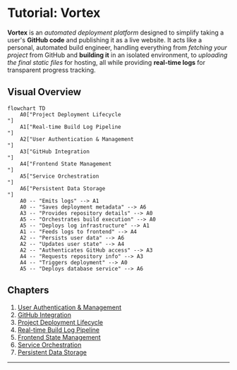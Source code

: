 # Tutorial: Vortex

**Vortex** is an _automated deployment platform_ designed to simplify taking a user's **GitHub code** and publishing it as a live website. It acts like a personal, automated build engineer, handling everything from _fetching your project_ from GitHub and **building it** in an isolated environment, to _uploading the final static files_ for hosting, all while providing **real-time logs** for transparent progress tracking.

## Visual Overview

```mermaid
flowchart TD
    A0["Project Deployment Lifecycle
"]
    A1["Real-time Build Log Pipeline
"]
    A2["User Authentication & Management
"]
    A3["GitHub Integration
"]
    A4["Frontend State Management
"]
    A5["Service Orchestration
"]
    A6["Persistent Data Storage
"]
    A0 -- "Emits logs" --> A1
    A0 -- "Saves deployment metadata" --> A6
    A3 -- "Provides repository details" --> A0
    A5 -- "Orchestrates build execution" --> A0
    A5 -- "Deploys log infrastructure" --> A1
    A1 -- "Feeds logs to frontend" --> A4
    A2 -- "Persists user data" --> A6
    A2 -- "Updates user state" --> A4
    A2 -- "Authenticates GitHub access" --> A3
    A4 -- "Requests repository info" --> A3
    A4 -- "Triggers deployment" --> A0
    A5 -- "Deploys database service" --> A6
```

## Chapters

1. [User Authentication & Management
   ](01_user_authentication___management_.md)
2. [GitHub Integration
   ](02_github_integration_.md)
3. [Project Deployment Lifecycle
   ](03_project_deployment_lifecycle_.md)
4. [Real-time Build Log Pipeline
   ](04_real_time_build_log_pipeline_.md)
5. [Frontend State Management
   ](05_frontend_state_management_.md)
6. [Service Orchestration
   ](06_service_orchestration_.md)
7. [Persistent Data Storage
   ](07_persistent_data_storage_.md)

---
